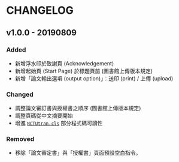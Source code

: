 # CHANGELOG

## v1.0.0 - 20190809

### Added

* 新增浮水印於致謝頁 (Acknowledgement)
* 新增起始頁 (Start Page) 於標題頁前 (圖書館上傳版本規定)
* 新增「論文輸出選項 (output option)」：送印 (print) / 上傳 (upload)

### Changed

* 調整論文審訂書與授權書之順序 (圖書館上傳版本規定) 
* 調整頁碼從中文摘要開始
* 增進 [`NCTUtran.cls`](Class/NCTUtran.cls) 部分程式碼可讀性

### Removed

* 移除「論文審定書」與「授權書」頁面預設空白指令。